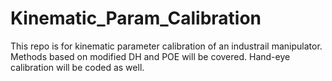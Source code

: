 # Kinematic_Param_Calibration
This repo is for kinematic parameter calibration of an industrail manipulator.
Methods based on modified DH and POE will be covered.
Hand-eye calibration will be coded as well.
